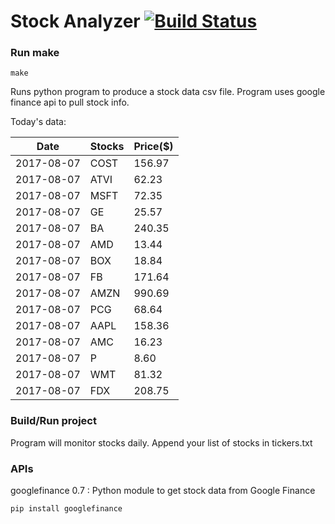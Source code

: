 # Stock Analyzer [![Build Status](https://travis-ci.org/ogoyal/StockAnalyzer.svg?branch=master)](https://travis-ci.org/ogoyal/StockAnalyzer)

### Run make
```
make
```

Runs python program to produce a stock data csv file. Program uses google finance api to pull stock info.

Today's data:

| Date| Stocks| Price($) | 
| --- | --- | ---  | 
| 2017-08-07| COST| 156.97 | 
| 2017-08-07| ATVI| 62.23 | 
| 2017-08-07| MSFT| 72.35 | 
| 2017-08-07| GE| 25.57 | 
| 2017-08-07| BA| 240.35 | 
| 2017-08-07| AMD| 13.44 | 
| 2017-08-07| BOX| 18.84 | 
| 2017-08-07| FB| 171.64 | 
| 2017-08-07| AMZN| 990.69 | 
| 2017-08-07| PCG| 68.64 | 
| 2017-08-07| AAPL| 158.36 | 
| 2017-08-07| AMC| 16.23 | 
| 2017-08-07| P| 8.60 | 
| 2017-08-07| WMT| 81.32 | 
| 2017-08-07| FDX| 208.75 | 

### Build/Run project

Program will monitor stocks daily. Append your list of stocks in tickers.txt

### APIs
googlefinance 0.7 : Python module to get stock data from Google Finance

```
pip install googlefinance
```

